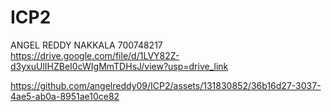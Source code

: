 # ICP2
ANGEL REDDY NAKKALA
700748217
https://drive.google.com/file/d/1LVY82Z-d3yxuUlIHZBeI0cWIgMmTDHsJ/view?usp=drive_link


https://github.com/angelreddy09/ICP2/assets/131830852/36b16d27-3037-4ae5-ab0a-8951ae10ce82

